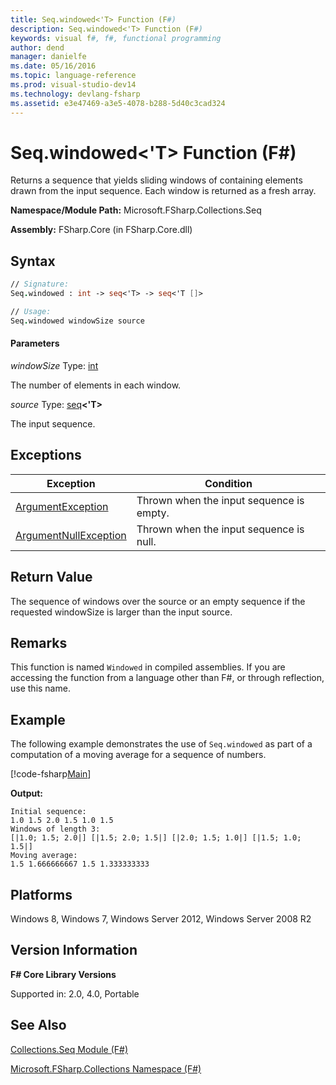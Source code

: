 ```yaml
---
title: Seq.windowed<'T> Function (F#)
description: Seq.windowed<'T> Function (F#)
keywords: visual f#, f#, functional programming
author: dend
manager: danielfe
ms.date: 05/16/2016
ms.topic: language-reference
ms.prod: visual-studio-dev14
ms.technology: devlang-fsharp
ms.assetid: e3e47469-a3e5-4078-b288-5d40c3cad324 
---
```


# Seq.windowed<'T> Function (F#)

Returns a sequence that yields sliding windows of containing elements drawn from the input sequence. Each window is returned as a fresh array.

**Namespace/Module Path:** Microsoft.FSharp.Collections.Seq

**Assembly:** FSharp.Core (in FSharp.Core.dll)


## Syntax

```fsharp
// Signature:
Seq.windowed : int -> seq<'T> -> seq<'T []>

// Usage:
Seq.windowed windowSize source
```

#### Parameters
*windowSize*
Type: [int](https://msdn.microsoft.com/library/025d5455-3622-4ea5-9573-3ecbd4ee1375)


The number of elements in each window.


*source*
Type: [seq](https://msdn.microsoft.com/library/2f0c87c6-8a0d-4d33-92a6-10d1d037ce75)**&lt;'T&gt;**


The input sequence.

## Exceptions

|Exception|Condition|
|----|----|
|[ArgumentException](https://msdn.microsoft.com/library/system.argumentexception.aspx)|Thrown when the input sequence is empty.|
|[ArgumentNullException](https://msdn.microsoft.com/library/system.argumentnullexception.aspx)|Thrown when the input sequence is null.|

## Return Value

The sequence of windows over the source or an empty sequence if the requested windowSize is larger than the input source.

## Remarks
This function is named `Windowed` in compiled assemblies. If you are accessing the function from a language other than F#, or through reflection, use this name.

## Example

The following example demonstrates the use of `Seq.windowed` as part of a computation of a moving average for a sequence of numbers.

[!code-fsharp[Main](snippets/fssequences/snippet180.fs)]

**Output:**

```
Initial sequence:
1.0 1.5 2.0 1.5 1.0 1.5
Windows of length 3:
[|1.0; 1.5; 2.0|] [|1.5; 2.0; 1.5|] [|2.0; 1.5; 1.0|] [|1.5; 1.0; 1.5|]
Moving average:
1.5 1.666666667 1.5 1.333333333
```

## Platforms
Windows 8, Windows 7, Windows Server 2012, Windows Server 2008 R2


## Version Information
**F# Core Library Versions**

Supported in: 2.0, 4.0, Portable

## See Also
[Collections.Seq Module &#40;F&#35;&#41;](Collections.Seq-Module-%5BFSharp%5D.md)

[Microsoft.FSharp.Collections Namespace &#40;F&#35;&#41;](Microsoft.FSharp.Collections-Namespace-%5BFSharp%5D.md)
